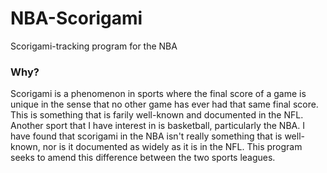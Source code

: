 # NBA-Scorigami

Scorigami-tracking program for the NBA

### Why?
Scorigami is a phenomenon in sports where the final score of a game is unique in the sense that no other game has ever had that same final score. This is something that is farily well-known and documented in the NFL. Another sport that I have interest in is basketball, particularly the NBA. I have found that scorigami in the NBA isn't really something that is well-known, nor is it documented as widely as it is in the NFL. This program seeks to amend this difference between the two sports leagues. 


